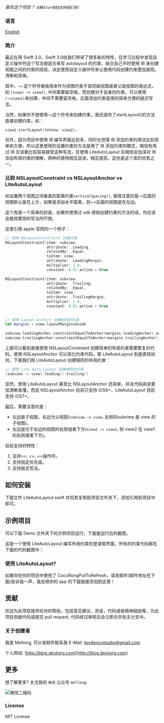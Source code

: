 *喜欢这个项目？* `点解Star按钮支持我们吧!`

### 语言

[English](./README.md)

### 简介

最近在用 Swift 3.0，Swift 3.0给我们带来了很多新的特性，在学习过程中发现自定义操作符这个写法很适合来写 autolayout 的约束，结合自己平时使用 IB 来创建视图之间的约束的经验，决定使用自定义操作符来让使用代码创建约束更加直观，清晰和简单。

其中，`~>` 这个符号被我用来作为视图约束于其同级视图或者父级视图的表达式，如 `(view1 ~> view2)`, 中间需要留空格，而创建对于自身的约束，可以使用`(~>view1)`来创建，中间不需要留空格，后面添加约束是用的简单方便的链式写法。

当然，如果你不想使用`~>`这个符号来创建约束，我还提供了startLayout()的方法直接创建约束，如：

```swift
view1.startLayout(toView: view2)。
```

另外，因为项目中使用 IB 编写界面比较多，同时也觉得 IB 添加约束的用法比较简单和方便，所以这里使用的设置约束的方法是用了 IB 添加约束的概念，相信有用过 IB 应该都比较容易接受这种写法，在使用 LiteAutoLayout 后相信会加深对 IB 添加布局约束的理解，两种的使用相互促进，相互提高，这也是这个库的优势之一。

### 比较 NSLayoutConstraint vs NSLayoutAnchor vs LiteAutoLayout

如设置两个视图之间垂直的距离约束`verticalSpacing()`, 值得注意的是`~>`后面的视图默认是在上方，如果是添加水平距离，则~>后面的视图是在左边。

这个库是一个简单的封装，如果你使用过 sdk 原始创建约束的方法的话，你应该会被其繁琐的写法所吓倒。

这里引用 apple 官网的一个例子：

```swift
// 使用 NSLayoutConstraint 创建约束
NSLayoutConstraint(item: subview,
                   attribute: .Leading,
                   relatedBy: .Equal,
                   toItem: view,
                   attribute: .LeadingMargin,
                   multiplier: 1.0,
                   constant: 0.0).active = true
 
NSLayoutConstraint(item: subview,
                   attribute: .Trailing,
                   relatedBy: .Equal,
                   toItem: view,
                   attribute: .TrailingMargin,
                   multiplier: 1.0,
                   constant: 0.0).active = true
 
 
// 使用 Layout Anchors 创建相同的约束
let margins = view.layoutMarginsGuide
 
subview.leadingAnchor.constraintEqualToAnchor(margins.leadingAnchor).active = true
subview.trailingAnchor.constraintEqualToAnchor(margins.trailingAnchor).active = true
```

上面可以看到直接使用 NSLayoutConstraint 创建简单的布局约束需要繁复的代码，使用 NSLayoutAnchor 可以简化约束代码，那 LiteAutoLayout 到底表现如何，下面我们用 LiteAutoLayout 创建相同的布局约束：

```swift
// 使用 Lite Auto Layout 创建相同的约束
(subview ~> view).leading().trailing()
```

显然，使用 LiteAutoLayout 甚至比 NSLayoutAnchor 还简单，并且代码阅读更加清晰易懂，而且 NSLayoutAnchor 目前只支持 iOS9+，LiteAutoLayout 目前支持 iOS7+。

最后，需要注意的是：
* 左边是子视图，右边为父视图(`subview ~> view`, 左侧的subview 是 view 的子视图)。
* 左边是位于右边的视图的右侧或者下方(`view2 ~> view1`, 则 view2 在 view1的右侧或者下方)。

目前支持的特性：
1. 支持>=, <=, ==操作符。
2. 支持指定优先级。
3. 支持链式写法。

## 如何安装

下载文件 LiteAutoLayout.swift 并将其复制到项目文件夹下，添加引用到项目中即可。

## 示例项目

可以下载 Demo 文件夹下的示例项目运行，下面是运行后的截图。

这是一个使用 LiteAutoLayout 编写布局约束的登录框界面，所有的约束代码都在下面的代码截图中：

### 使用 LiteAutoLayout?

如果你在你的项目中使用了 CocoRongPullToRefresh，请发邮件(邮件地址在下面)告诉我一声，我会把你的 app 的下载链接添加到这里！

## 贡献

欢迎为此项目提供任何的帮助，包括意见建议，资金，代码或者精神鼓励等，为此项目贡献代码请提交 pull request, 代码经过审核后会立即合并到主分支中。

### 关于创建者

我是 Mellong, 可以发邮件联系我 E-Mail: <tendencystudio@gmail.com>

个人网站: [http://blog.devlong.com](http://blog.devlong.com)

## 更多

想了解更多? 关注我的 `微信` 公众号 `mellong`:

![微信二维码](http://www.devlong.com/blogImages/qrcode_for_mellong.jpg)

### License

MIT License
